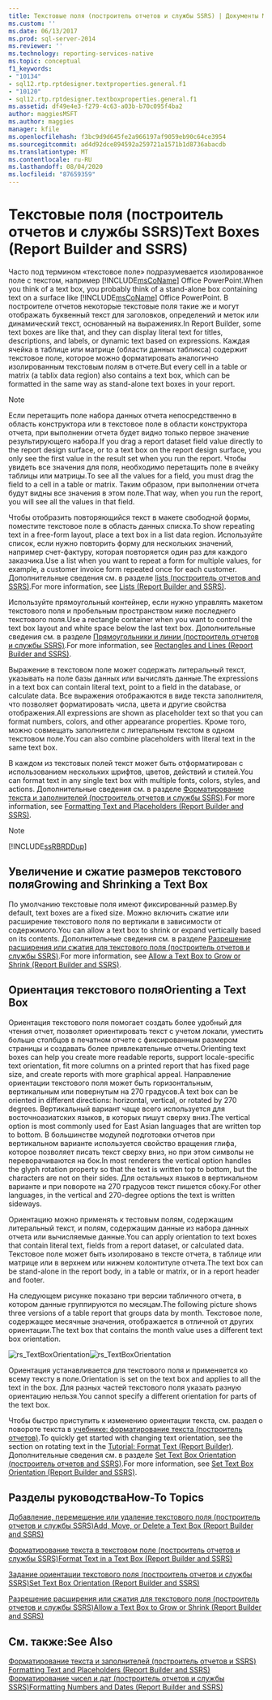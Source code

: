 ```yaml
---
title: Текстовые поля (построитель отчетов и службы SSRS) | Документы Майкрософт
ms.custom: ''
ms.date: 06/13/2017
ms.prod: sql-server-2014
ms.reviewer: ''
ms.technology: reporting-services-native
ms.topic: conceptual
f1_keywords:
- "10134"
- sql12.rtp.rptdesigner.textproperties.general.f1
- "10120"
- sql12.rtp.rptdesigner.textboxproperties.general.f1
ms.assetid: df49e4e3-f279-4c63-a03b-b70c095f4ba2
author: maggiesMSFT
ms.author: maggies
manager: kfile
ms.openlocfilehash: f3bc9d9d645fe2a966197af9059eb90c64ce3954
ms.sourcegitcommit: ad4d92dce894592a259721a1571b1d8736abacdb
ms.translationtype: MT
ms.contentlocale: ru-RU
ms.lasthandoff: 08/04/2020
ms.locfileid: "87659359"
---
```

# <a name="text-boxes-report-builder-and-ssrs"></a><span data-ttu-id="fce7d-102">Текстовые поля (построитель отчетов и службы SSRS)</span><span class="sxs-lookup"><span data-stu-id="fce7d-102">Text Boxes (Report Builder and SSRS)</span></span>
  <span data-ttu-id="fce7d-103">Часто под термином «текстовое поле» подразумевается изолированное поле с текстом, например [!INCLUDE[msCoName](../../includes/msconame-md.md)] Office PowerPoint.</span><span class="sxs-lookup"><span data-stu-id="fce7d-103">When you think of a text box, you probably think of a stand-alone box containing text on a surface like [!INCLUDE[msCoName](../../includes/msconame-md.md)] Office PowerPoint.</span></span> <span data-ttu-id="fce7d-104">В построителе отчетов некоторые текстовые поля такие же и могут отображать буквенный текст для заголовков, определений и меток или динамический текст, основанный на выражениях.</span><span class="sxs-lookup"><span data-stu-id="fce7d-104">In Report Builder, some text boxes are like that, and they can display literal text for titles, descriptions, and labels, or dynamic text based on expressions.</span></span> <span data-ttu-id="fce7d-105">Каждая ячейка в таблице или матрице (области данных табликса) содержит текстовое поле, которое можно форматировать аналогично изолированным текстовым полям в отчете.</span><span class="sxs-lookup"><span data-stu-id="fce7d-105">But every cell in a table or matrix (a tablix data region) also contains a text box, which can be formatted in the same way as stand-alone text boxes in your report.</span></span>  
  
> [!NOTE]  
>  <span data-ttu-id="fce7d-106">Если перетащить поле набора данных отчета непосредственно в область конструктора или в текстовое поле в области конструктора отчета, при выполнении отчета будет видно только первое значение результирующего набора.</span><span class="sxs-lookup"><span data-stu-id="fce7d-106">If you drag a report dataset field value directly to the report design surface, or to a text box on the report design surface, you only see the first value in the result set when you run the report.</span></span> <span data-ttu-id="fce7d-107">Чтобы увидеть все значения для поля, необходимо перетащить поле в ячейку таблицы или матрицы.</span><span class="sxs-lookup"><span data-stu-id="fce7d-107">To see all the values for a field, you must drag the field to a cell in a table or matrix.</span></span> <span data-ttu-id="fce7d-108">Таким образом, при выполнении отчета будут видны все значения в этом поле.</span><span class="sxs-lookup"><span data-stu-id="fce7d-108">That way, when you run the report, you will see all the values in that field.</span></span>  
  
 <span data-ttu-id="fce7d-109">Чтобы отобразить повторяющийся текст в макете свободной формы, поместите текстовое поле в область данных списка.</span><span class="sxs-lookup"><span data-stu-id="fce7d-109">To show repeating text in a free-form layout, place a text box in a list data region.</span></span> <span data-ttu-id="fce7d-110">Используйте список, если нужно повторить форму для нескольких значений, например счет-фактуру, которая повторяется один раз для каждого заказчика.</span><span class="sxs-lookup"><span data-stu-id="fce7d-110">Use a list when you want to repeat a form for multiple values, for example, a customer invoice form repeated once for each customer.</span></span> <span data-ttu-id="fce7d-111">Дополнительные сведения см. в разделе [lists &#40;построитель отчетов and SSRS&#41;](create-invoices-and-forms-with-lists-report-builder-and-ssrs.md).</span><span class="sxs-lookup"><span data-stu-id="fce7d-111">For more information, see [Lists &#40;Report Builder and SSRS&#41;](create-invoices-and-forms-with-lists-report-builder-and-ssrs.md).</span></span>  
  
 <span data-ttu-id="fce7d-112">Используйте прямоугольный контейнер, если нужно управлять макетом текстового поля и пробельным пространством ниже последнего текстового поля.</span><span class="sxs-lookup"><span data-stu-id="fce7d-112">Use a rectangle container when you want to control the text box layout and white space below the last text box.</span></span> <span data-ttu-id="fce7d-113">Дополнительные сведения см. в разделе [Прямоугольники и линии (построитель отчетов и службы SSRS)](rectangles-and-lines-report-builder-and-ssrs.md).</span><span class="sxs-lookup"><span data-stu-id="fce7d-113">For more information, see [Rectangles and Lines &#40;Report Builder and SSRS&#41;](rectangles-and-lines-report-builder-and-ssrs.md).</span></span>  
  
 <span data-ttu-id="fce7d-114">Выражение в текстовом поле может содержать литеральный текст, указывать на поле базы данных или вычислять данные.</span><span class="sxs-lookup"><span data-stu-id="fce7d-114">The expressions in a text box can contain literal text, point to a field in the database, or calculate data.</span></span> <span data-ttu-id="fce7d-115">Все выражения отображаются в виде текста заполнителя, что позволяет форматировать числа, цвета и другие свойства отображения.</span><span class="sxs-lookup"><span data-stu-id="fce7d-115">All expressions are shown as placeholder text so that you can format numbers, colors, and other appearance properties.</span></span> <span data-ttu-id="fce7d-116">Кроме того, можно совмещать заполнители с литеральным текстом в одном текстовом поле.</span><span class="sxs-lookup"><span data-stu-id="fce7d-116">You can also combine placeholders with literal text in the same text box.</span></span>  
  
 <span data-ttu-id="fce7d-117">В каждом из текстовых полей текст может быть отформатирован с использованием нескольких шрифтов, цветов, действий и стилей.</span><span class="sxs-lookup"><span data-stu-id="fce7d-117">You can format text in any single text box with multiple fonts, colors, styles, and actions.</span></span> <span data-ttu-id="fce7d-118">Дополнительные сведения см. в разделе [Форматирование текста и заполнителей &#40;построитель отчетов и службы SSRS&#41;](formatting-text-and-placeholders-report-builder-and-ssrs.md).</span><span class="sxs-lookup"><span data-stu-id="fce7d-118">For more information, see [Formatting Text and Placeholders &#40;Report Builder and SSRS&#41;](formatting-text-and-placeholders-report-builder-and-ssrs.md).</span></span>  
  
> [!NOTE]  
>  [!INCLUDE[ssRBRDDup](../../includes/ssrbrddup-md.md)]  
  
##  <a name="growing-and-shrinking-a-text-box"></a><a name="GrowShrinkTextBox"></a> <span data-ttu-id="fce7d-119">Увеличение и сжатие размеров текстового поля</span><span class="sxs-lookup"><span data-stu-id="fce7d-119">Growing and Shrinking a Text Box</span></span>  
 <span data-ttu-id="fce7d-120">По умолчанию текстовые поля имеют фиксированный размер.</span><span class="sxs-lookup"><span data-stu-id="fce7d-120">By default, text boxes are a fixed size.</span></span> <span data-ttu-id="fce7d-121">Можно включить сжатие или расширение текстового поля по вертикали в зависимости от содержимого.</span><span class="sxs-lookup"><span data-stu-id="fce7d-121">You can allow a text box to shrink or expand vertically based on its contents.</span></span> <span data-ttu-id="fce7d-122">Дополнительные сведения см. в разделе [Разрешение расширения или сжатия для текстового поля (построитель отчетов и службы SSRS)](allow-a-text-box-to-grow-or-shrink-report-builder-and-ssrs.md).</span><span class="sxs-lookup"><span data-stu-id="fce7d-122">For more information, see [Allow a Text Box to Grow or Shrink &#40;Report Builder and SSRS&#41;](allow-a-text-box-to-grow-or-shrink-report-builder-and-ssrs.md).</span></span>  
  
## <a name="orienting-a-text-box"></a><span data-ttu-id="fce7d-123">Ориентация текстового поля</span><span class="sxs-lookup"><span data-stu-id="fce7d-123">Orienting a Text Box</span></span>  
 <span data-ttu-id="fce7d-124">Ориентация текстового поля помогает создать более удобный для чтения отчет, позволяет ориентировать текст с учетом локали, уместить больше столбцов в печатном отчете с фиксированным размером страницы и создавать более привлекательные отчеты.</span><span class="sxs-lookup"><span data-stu-id="fce7d-124">Orienting text boxes can help you create more readable reports, support locale-specific text orientation, fit more columns on a printed report that has fixed page size, and create reports with more graphical appeal.</span></span> <span data-ttu-id="fce7d-125">Направление ориентации текстового поля может быть горизонтальным, вертикальным или повернутым на 270 градусов.</span><span class="sxs-lookup"><span data-stu-id="fce7d-125">A text box can be oriented in different directions: horizontal, vertical, or rotated by 270 degrees.</span></span> <span data-ttu-id="fce7d-126">Вертикальный вариант чаще всего используется для восточноазиатских языков, в которых пишут сверху вниз.</span><span class="sxs-lookup"><span data-stu-id="fce7d-126">The vertical option is most commonly used for East Asian languages that are written top to bottom.</span></span> <span data-ttu-id="fce7d-127">В большинстве модулей подготовки отчетов при вертикальном варианте используется свойство вращения глифа, которое позволяет писать текст сверху вниз, но при этом символы не переворачиваются на бок.</span><span class="sxs-lookup"><span data-stu-id="fce7d-127">In most renderers the vertical option handles the glyph rotation property so that the text is written top to bottom, but the characters are not on their sides.</span></span> <span data-ttu-id="fce7d-128">Для остальных языков в вертикальном варианте и при повороте на 270 градусов текст пишется сбоку.</span><span class="sxs-lookup"><span data-stu-id="fce7d-128">For other languages, in the vertical and 270-degree options the text is written sideways.</span></span>  
  
 <span data-ttu-id="fce7d-129">Ориентацию можно применять к тестовым полям, содержащим литеральный текст, и полям, содержащим данные из набора данных отчета или вычисляемые данные.</span><span class="sxs-lookup"><span data-stu-id="fce7d-129">You can apply orientation to text boxes that contain literal text, fields from a report dataset, or calculated data.</span></span> <span data-ttu-id="fce7d-130">Текстовое поле может быть изолировано в тексте отчета, в таблице или матрице или в верхнем или нижнем колонтитуле отчета.</span><span class="sxs-lookup"><span data-stu-id="fce7d-130">The text box can be stand-alone in the report body, in a table or matrix, or in a report header and footer.</span></span>  
  
 <span data-ttu-id="fce7d-131">На следующем рисунке показано три версии табличного отчета, в котором данные группируются по месяцам.</span><span class="sxs-lookup"><span data-stu-id="fce7d-131">The following picture shows three versions of a table report that groups data by month.</span></span> <span data-ttu-id="fce7d-132">Текстовое поле, содержащее месячные значения, отображается в отличной от других ориентации.</span><span class="sxs-lookup"><span data-stu-id="fce7d-132">The text box that contains the month value uses a different text box orientation.</span></span>  
  
 <span data-ttu-id="fce7d-133">![rs_TextBoxOrientation](../media/rs-textboxorientation.gif "rs_TextBoxOrientation")</span><span class="sxs-lookup"><span data-stu-id="fce7d-133">![rs_TextBoxOrientation](../media/rs-textboxorientation.gif "rs_TextBoxOrientation")</span></span>  
  
 <span data-ttu-id="fce7d-134">Ориентация устанавливается для текстового поля и применяется ко всему тексту в поле.</span><span class="sxs-lookup"><span data-stu-id="fce7d-134">Orientation is set on the text box and applies to all the text in the box.</span></span> <span data-ttu-id="fce7d-135">Для разных частей текстового поля указать разную ориентацию нельзя.</span><span class="sxs-lookup"><span data-stu-id="fce7d-135">You cannot specify a different orientation for parts of the text box.</span></span>  
  
 <span data-ttu-id="fce7d-136">Чтобы быстро приступить к изменению ориентации текста, см. раздел о повороте текста в [учебнике: форматирование текста &#40;построитель отчетов&#41;](../tutorial-format-text-report-builder.md).</span><span class="sxs-lookup"><span data-stu-id="fce7d-136">To quickly get started with changing text orientation, see the section on rotating text in the [Tutorial: Format Text &#40;Report Builder&#41;](../tutorial-format-text-report-builder.md).</span></span> <span data-ttu-id="fce7d-137">Дополнительные сведения см. в разделе [Set Text Box Orientation &#40;построитель отчетов and SSRS&#41;](set-text-box-orientation-report-builder-and-ssrs.md).</span><span class="sxs-lookup"><span data-stu-id="fce7d-137">For more information, see [Set Text Box Orientation &#40;Report Builder and SSRS&#41;](set-text-box-orientation-report-builder-and-ssrs.md).</span></span>  
  
##  <a name="how-to-topics"></a><a name="HowTo"></a><span data-ttu-id="fce7d-138">Разделы руководства</span><span class="sxs-lookup"><span data-stu-id="fce7d-138">How-To Topics</span></span>  
 [<span data-ttu-id="fce7d-139">Добавление, перемещение или удаление текстового поля (построитель отчетов и службы SSRS)</span><span class="sxs-lookup"><span data-stu-id="fce7d-139">Add, Move, or Delete a Text Box &#40;Report Builder and SSRS&#41;</span></span>](add-move-or-delete-a-text-box-report-builder-and-ssrs.md)  
  
 [<span data-ttu-id="fce7d-140">Форматирование текста в текстовом поле (построитель отчетов и службы SSRS)</span><span class="sxs-lookup"><span data-stu-id="fce7d-140">Format Text in a Text Box &#40;Report Builder and SSRS&#41;</span></span>](format-text-in-a-text-box-report-builder-and-ssrs.md)  
  
 [<span data-ttu-id="fce7d-141">Задание ориентации текстового поля (построитель отчетов и службы SSRS)</span><span class="sxs-lookup"><span data-stu-id="fce7d-141">Set Text Box Orientation &#40;Report Builder and SSRS&#41;</span></span>](set-text-box-orientation-report-builder-and-ssrs.md)  
  
 [<span data-ttu-id="fce7d-142">Разрешение расширения или сжатия для текстового поля (построитель отчетов и службы SSRS)</span><span class="sxs-lookup"><span data-stu-id="fce7d-142">Allow a Text Box to Grow or Shrink &#40;Report Builder and SSRS&#41;</span></span>](allow-a-text-box-to-grow-or-shrink-report-builder-and-ssrs.md)  
  
## <a name="see-also"></a><span data-ttu-id="fce7d-143">См. также:</span><span class="sxs-lookup"><span data-stu-id="fce7d-143">See Also</span></span>  
 <span data-ttu-id="fce7d-144">[Форматирование текста и заполнителей &#40;построитель отчетов и SSRS&#41;](formatting-text-and-placeholders-report-builder-and-ssrs.md) </span><span class="sxs-lookup"><span data-stu-id="fce7d-144">[Formatting Text and Placeholders &#40;Report Builder and SSRS&#41;](formatting-text-and-placeholders-report-builder-and-ssrs.md) </span></span>  
 [<span data-ttu-id="fce7d-145">Форматирование чисел и дат (построитель отчетов и службы SSRS)</span><span class="sxs-lookup"><span data-stu-id="fce7d-145">Formatting Numbers and Dates &#40;Report Builder and SSRS&#41;</span></span>](formatting-numbers-and-dates-report-builder-and-ssrs.md)  
  
  
